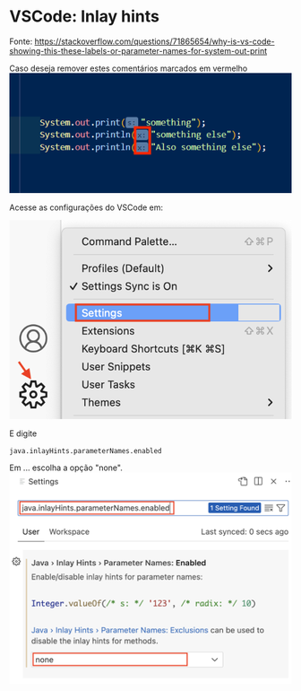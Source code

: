 # VSCode: Inlay hints

Fonte: <https://stackoverflow.com/questions/71865654/why-is-vs-code-showing-this-these-labels-or-parameter-names-for-system-out-print>

Caso deseja remover estes comentários marcados em vermelho  
![vscodeInlayHints](vscodeInlayHints.png)  

Acesse as configurações do VSCode em:

![Alt text](vscodeConfiguracao.png)  

E digite

    java.inlayHints.parameterNames.enabled

Em ... escolha a opção "none".  
![vscodeInlayHintsCFG](vscodeInlayHintsCFG.png)